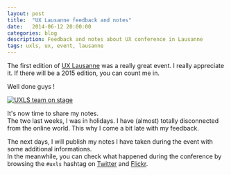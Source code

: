 ```yaml
---
layout: post
title:  "UX Lausanne feedback and notes"
date:   2014-06-12 20:00:00
categories: blog
description: Feedback and notes about UX conference in Lausanne
tags: uxls, ux, event, lausanne
---
```


The first edition of [UX Lausanne](http://2014.uxlausanne.com/) was a really great event. I really appreciate it. If there will be a 2015 edition, you can count me in.

Well done guys !

[![UXLS team on stage](https://farm3.staticflickr.com/2901/14286898731_9561c2c73f.jpg)](https://www.flickr.com/photos/uxlausanne/14286898731/ "View on Flickr")

It's now time to share my notes.  
The two last weeks, I was in holidays. I have (almost) totally disconnected from the online world. This why I come a bit late with my feedback.

The next days, I will publish my notes I have taken during the event with some additional informations.  
In the meanwhile, you can check what happened during the conference by browsing the `#uxls` hashtag on [Twitter](https://twitter.com/search?q=%23uxls "#uxls tag on Twitter") and [Flickr](https://www.flickr.com/photos/tags/uxls/ "pictures tagged with #uxls on Flickr").
